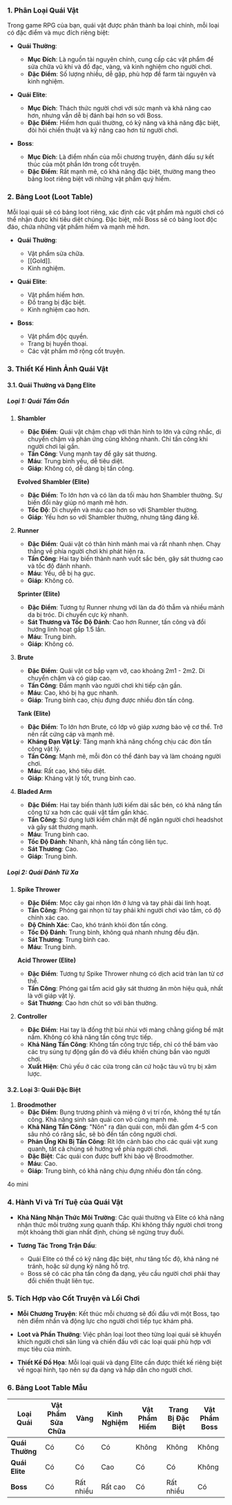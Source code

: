 ### **1. Phân Loại Quái Vật**

Trong game RPG của bạn, quái vật được phân thành ba loại chính, mỗi loại có đặc điểm và mục đích riêng biệt:

- **Quái Thường**:
    
    - **Mục Đích**: Là nguồn tài nguyên chính, cung cấp các vật phẩm để sửa chữa vũ khí và đồ đạc, vàng, và kinh nghiệm cho người chơi.
    - **Đặc Điểm**: Số lượng nhiều, dễ gặp, phù hợp để farm tài nguyên và kinh nghiệm.
- **Quái Elite**:
    
    - **Mục Đích**: Thách thức người chơi với sức mạnh và khả năng cao hơn, nhưng vẫn dễ bị đánh bại hơn so với Boss.
    - **Đặc Điểm**: Hiếm hơn quái thường, có kỹ năng và khả năng đặc biệt, đòi hỏi chiến thuật và kỹ năng cao hơn từ người chơi.
- **Boss**:
    
    - **Mục Đích**: Là điểm nhấn của mỗi chương truyện, đánh dấu sự kết thúc của một phần lớn trong cốt truyện.
    - **Đặc Điểm**: Rất mạnh mẽ, có khả năng đặc biệt, thường mang theo bảng loot riêng biệt với những vật phẩm quý hiếm.

### **2. Bảng Loot (Loot Table)**

Mỗi loại quái sẽ có bảng loot riêng, xác định các vật phẩm mà người chơi có thể nhận được khi tiêu diệt chúng. Đặc biệt, mỗi Boss sẽ có bảng loot độc đáo, chứa những vật phẩm hiếm và mạnh mẽ hơn.

- **Quái Thường**:
    
    - Vật phẩm sửa chữa.
    - [[Gold]].
    - Kinh nghiệm.
- **Quái Elite**:
    
    - Vật phẩm hiếm hơn.
    - Đồ trang bị đặc biệt.
    - Kinh nghiệm cao hơn.
- **Boss**:
    
    - Vật phẩm độc quyền.
    - Trang bị huyền thoại.
    - Các vật phẩm mở rộng cốt truyện.

### **3. Thiết Kế Hình Ảnh Quái Vật**

#### **3.1. Quái Thường và Dạng Elite**

##### **Loại 1: Quái Tầm Gần**

1. **Shambler**
    
    - **Đặc Điểm**: Quái vật chậm chạp với thân hình to lớn và cứng nhắc, di chuyển chậm và phản ứng cũng không nhanh. Chỉ tấn công khi người chơi lại gần.
    - **Tấn Công**: Vung mạnh tay để gây sát thương.
    - **Máu**: Trung bình yếu, dễ tiêu diệt.
    - **Giáp**: Không có, dễ dàng bị tấn công.
    
    **Evolved Shambler (Elite)**
    
    - **Đặc Điểm**: To lớn hơn và có làn da tối màu hơn Shambler thường. Sự biến đổi này giúp nó mạnh mẽ hơn.
    - **Tốc Độ**: Di chuyển và máu cao hơn so với Shambler thường.
    - **Giáp**: Yếu hơn so với Shambler thường, nhưng tăng đáng kể.
2. **Runner**
    
    - **Đặc Điểm**: Quái vật có thân hình mảnh mai và rất nhanh nhẹn. Chạy thẳng về phía người chơi khi phát hiện ra.
    - **Tấn Công**: Hai tay biến thành nanh vuốt sắc bén, gây sát thương cao và tốc độ đánh nhanh.
    - **Máu**: Yếu, dễ bị hạ gục.
    - **Giáp**: Không có.
    
    **Sprinter (Elite)**
    
    - **Đặc Điểm**: Tương tự Runner nhưng với làn da đỏ thẫm và nhiều mảnh da bị tróc. Di chuyển cực kỳ nhanh.
    - **Sát Thương và Tốc Độ Đánh**: Cao hơn Runner, tấn công và đổi hướng linh hoạt gấp 1.5 lần.
    - **Máu**: Trung bình.
    - **Giáp**: Không có.
3. **Brute**
    
    - **Đặc Điểm**: Quái vật cơ bắp vạm vỡ, cao khoảng 2m1 - 2m2. Di chuyển chậm và có giáp cao.
    - **Tấn Công**: Đấm mạnh vào người chơi khi tiếp cận gần.
    - **Máu**: Cao, khó bị hạ gục nhanh.
    - **Giáp**: Trung bình cao, chịu đựng được nhiều đòn tấn công.
    
    **Tank (Elite)**
    
    - **Đặc Điểm**: To lớn hơn Brute, có lớp vỏ giáp xương bảo vệ cơ thể. Trở nên rất cứng cáp và mạnh mẽ.
    - **Kháng Đạn Vật Lý**: Tăng mạnh khả năng chống chịu các đòn tấn công vật lý.
    - **Tấn Công**: Mạnh mẽ, mỗi đòn có thể đánh bay và làm choáng người chơi.
    - **Máu**: Rất cao, khó tiêu diệt.
    - **Giáp**: Kháng vật lý tốt, trung bình cao.
4. **Bladed Arm**
    
    - **Đặc Điểm**: Hai tay biến thành lưỡi kiếm dài sắc bén, có khả năng tấn công từ xa hơn các quái vật tầm gần khác.
    - **Tấn Công**: Sử dụng lưỡi kiếm chắn mặt để ngăn người chơi headshot và gây sát thương mạnh.
    - **Máu**: Trung bình cao.
    - **Tốc Độ Đánh**: Nhanh, khả năng tấn công liên tục.
    - **Sát Thương**: Cao.
    - **Giáp**: Trung bình.

##### **Loại 2: Quái Đánh Từ Xa**

1. **Spike Thrower**
    
    - **Đặc Điểm**: Mọc cây gai nhọn lớn ở lưng và tay phải dài linh hoạt.
    - **Tấn Công**: Phóng gai nhọn từ tay phải khi người chơi vào tầm, có độ chính xác cao.
    - **Độ Chính Xác**: Cao, khó tránh khỏi đòn tấn công.
    - **Tốc Độ Đánh**: Trung bình, không quá nhanh nhưng đều đặn.
    - **Sát Thương**: Trung bình cao.
    - **Máu**: Trung bình.
    
    **Acid Thrower (Elite)**
    
    - **Đặc Điểm**: Tương tự Spike Thrower nhưng có dịch acid tràn lan từ cơ thể.
    - **Tấn Công**: Phóng gai tẩm acid gây sát thương ăn mòn hiệu quả, nhất là với giáp vật lý.
    - **Sát Thương**: Cao hơn chút so với bản thường.
2. **Controller**
    
    - **Đặc Điểm**: Hai tay là đống thịt bùi nhùi với màng chằng giống bề mặt nấm. Không có khả năng tấn công trực tiếp.
    - **Khả Năng Tấn Công**: Không tấn công trực tiếp, chỉ có thể bám vào các trụ súng tự động gần đó và điều khiển chúng bắn vào người chơi.
    - **Xuất Hiện**: Chủ yếu ở các cửa trong căn cứ hoặc tàu vũ trụ bị xâm lược.

#### **3.2. Loại 3: Quái Đặc Biệt**

1. **Broodmother**
    - **Đặc Điểm**: Bụng trương phình và miệng ở vị trí rốn, không thể tự tấn công. Khả năng sinh sản quái con vô cùng mạnh mẽ.
    - **Khả Năng Tấn Công**: "Nôn" ra đàn quái con, mỗi đàn gồm 4-5 con sâu nhỏ có răng sắc, sẽ bò đến tấn công người chơi.
    - **Phản Ứng Khi Bị Tấn Công**: Rít lớn cảnh báo cho các quái vật xung quanh, tất cả chúng sẽ hướng về phía người chơi.
    - **Đặc Biệt**: Các quái con được buff khi bảo vệ Broodmother.
    - **Máu**: Cao.
    - **Giáp**: Trung bình, có khả năng chịu đựng nhiều đòn tấn công.

4o mini

### **4. Hành Vi và Trí Tuệ của Quái Vật**

- **Khả Năng Nhận Thức Môi Trường**: Các quái thường và Elite có khả năng nhận thức môi trường xung quanh thấp. Khi không thấy người chơi trong một khoảng thời gian nhất định, chúng sẽ ngừng truy đuổi.
    
- **Tương Tác Trong Trận Đấu**:
    
    - Quái Elite có thể có kỹ năng đặc biệt, như tăng tốc độ, khả năng né tránh, hoặc sử dụng kỹ năng hỗ trợ.
    - Boss sẽ có các pha tấn công đa dạng, yêu cầu người chơi phải thay đổi chiến thuật liên tục.

### **5. Tích Hợp vào Cốt Truyện và Lối Chơi**

- **Mỗi Chương Truyện**: Kết thúc mỗi chương sẽ đối đầu với một Boss, tạo nên điểm nhấn và động lực cho người chơi tiếp tục khám phá.
    
- **Loot và Phần Thưởng**: Việc phân loại loot theo từng loại quái sẽ khuyến khích người chơi săn lùng và chiến đấu với các loại quái phù hợp với mục tiêu của mình.
    
- **Thiết Kế Đồ Họa**: Mỗi loại quái và dạng Elite cần được thiết kế riêng biệt về ngoại hình, tạo nên sự đa dạng và hấp dẫn cho người chơi.
    

### **6. Bảng Loot Table Mẫu**

| Loại Quái       | Vật Phẩm Sửa Chữa | Vàng      | Kinh Nghiệm | Vật Phẩm Hiếm | Trang Bị Đặc Biệt | Vật Phẩm Boss |
| --------------- | ----------------- | --------- | ----------- | ------------- | ----------------- | ------------- |
| **Quái Thường** | Có                | Có        | Có          | Không         | Không             | Không         |
| **Quái Elite**  | Có                | Có        | Cao         | Có            | Có                | Không         |
| **Boss**        | Có                | Rất nhiều | Rất cao     | Có            | Rất nhiều         | Có            |